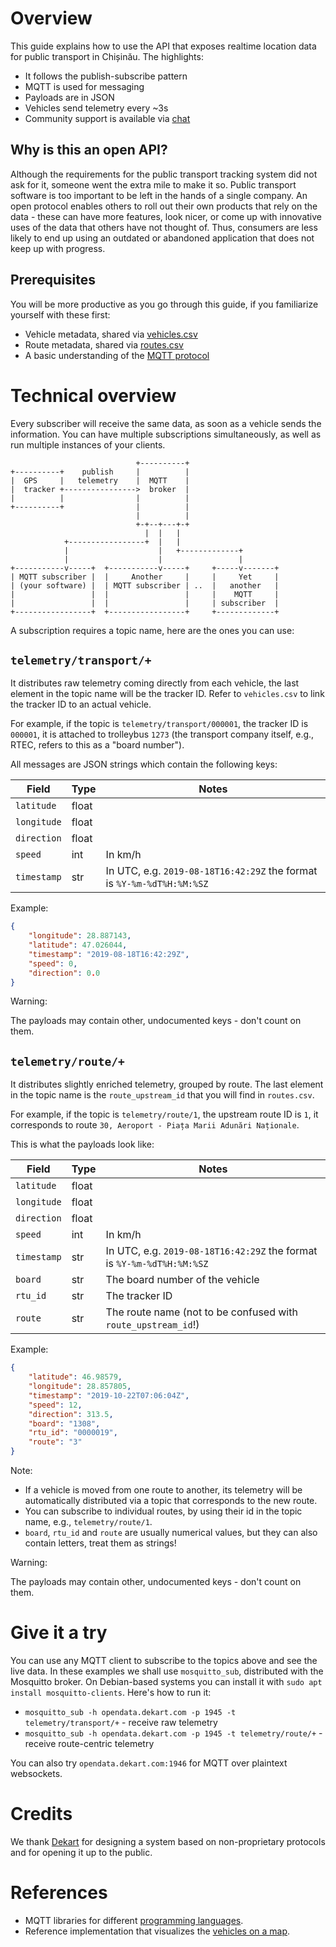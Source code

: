Overview
========

This guide explains how to use the API that exposes realtime location data for public transport in Chișinău. The highlights:

- It follows the publish-subscribe pattern
- MQTT is used for messaging
- Payloads are in JSON
- Vehicles send telemetry every ~3s
- Community support is available via [chat](https://roataway.zulipchat.com/)


Why is this an open API?
------------------------

Although the requirements for the public transport tracking system did not ask for it, someone went the extra mile to make it so. Public transport software is too important to be left in the hands of a single company. An open protocol enables others to roll out their own products that rely on the data - these can have more features, look nicer, or come up with innovative uses of the data that others have not thought of. Thus, consumers are less likely to end up using an outdated or abandoned application that does not keep up with progress.


Prerequisites
-------------

You will be more productive as you go through this guide, if you familiarize yourself with these first:

- Vehicle metadata, shared via [vehicles.csv](https://github.com/roataway/infrastructure-data/blob/master/vehicles.csv)
- Route metadata, shared via [routes.csv](https://github.com/roataway/infrastructure-data/blob/master/routes.csv)
- A basic understanding of the [MQTT protocol](https://www.hivemq.com/blog/mqtt-essentials-part-1-introducing-mqtt/)


Technical overview
==================

Every subscriber will receive the same data, as soon as a vehicle sends the information. You can have multiple subscriptions simultaneously, as well as run multiple instances of your clients.

```
                            +----------+
+----------+    publish     |          |
|  GPS     |   telemetry    |  MQTT    |
|  tracker +---------------->  broker  |
|          |                |          |
+----------+                |          |
                            |          |
                            +-+--+---+-+
                              |  |   |
            +-----------------+  |   |
            |                    |   +-------------+
            |                    |                 |
+-----------v-----+  +-----------v-----+     +-----v-------+
| MQTT subscriber |  |     Another     |     |     Yet     |
| (your software) |  | MQTT subscriber | ..  |   another   |
|                 |  |                 |     |    MQTT     |
|                 |  |                 |     | subscriber  |
+-----------------+  +-----------------+     +-------------+
```


A subscription requires a topic name, here are the ones you can use:

`telemetry/transport/+`
-----------------------

It distributes raw telemetry coming directly from each vehicle, the last element in the topic name will be the tracker ID. Refer to `vehicles.csv` to link the tracker ID to an actual vehicle.

For example, if the topic is `telemetry/transport/000001`, the tracker ID is `000001`, it is attached to trolleybus `1273` (the transport company itself, e.g., RTEC, refers to this as a "board number").


All messages are JSON strings which contain the following keys:

| Field       | Type  | Notes                                                                  |
|-------------|-------|------------------------------------------------------------------------|
| `latitude`  | float |                                                                        |
| `longitude` | float |                                                                        |
| `direction` | float |                                                                        |
| `speed`     | int   | In km/h                                                                |
| `timestamp` | str   | In UTC, e.g. `2019-08-18T16:42:29Z` the format is `%Y-%m-%dT%H:%M:%SZ` |


Example:

```json
{
    "longitude": 28.887143,
    "latitude": 47.026044,
    "timestamp": "2019-08-18T16:42:29Z",
    "speed": 0,
    "direction": 0.0
}
```

Warning:

The payloads may contain other, undocumented keys - don't count on them.


`telemetry/route/+`
-------------------

It distributes slightly enriched telemetry, grouped by route. The last element in the topic name is the `route_upstream_id` that you will find in `routes.csv`.

For example, if the topic is `telemetry/route/1`, the upstream route ID is `1`, it corresponds to route `30, Aeroport - Piața Marii Adunări Naționale`.

This is what the payloads look like:


| Field       | Type  | Notes                                                                  |
|-------------|-------|------------------------------------------------------------------------|
| `latitude`  | float |                                                                        |
| `longitude` | float |                                                                        |
| `direction` | float |                                                                        |
| `speed`     | int   | In km/h                                                                |
| `timestamp` | str   | In UTC, e.g. `2019-08-18T16:42:29Z` the format is `%Y-%m-%dT%H:%M:%SZ` |
| `board`     | str   | The board number of the vehicle                                        |
| `rtu_id`    | str   | The tracker ID                                                         |
| `route`     | str   | The route name (not to be confused with `route_upstream_id`!)          |


Example:

```json
{
    "latitude": 46.98579,
    "longitude": 28.857805,
    "timestamp": "2019-10-22T07:06:04Z",
    "speed": 12,
    "direction": 313.5,
    "board": "1308",
    "rtu_id": "0000019",
    "route": "3"
}
```

Note:

- If a vehicle is moved from one route to another, its telemetry will be automatically distributed via a topic that corresponds to the new route.
- You can subscribe to individual routes, by using their id in the topic name, e.g., `telemetry/route/1`.
- `board`, `rtu_id` and `route` are usually numerical values, but they can also contain letters, treat them as strings!

Warning:

The payloads may contain other, undocumented keys - don't count on them.

Give it a try
=============

You can use any MQTT client to subscribe to the topics above and see the live data. In these examples we shall use `mosquitto_sub`, distributed with the Mosquitto broker. On Debian-based systems you can install it with `sudo apt install mosquitto-clients`. Here's how to run it:


- `mosquitto_sub -h opendata.dekart.com -p 1945 -t telemetry/transport/+` - receive raw telemetry
- `mosquitto_sub -h opendata.dekart.com -p 1945 -t telemetry/route/+` - receive route-centric telemetry

You can also try `opendata.dekart.com:1946` for MQTT over plaintext websockets.


Credits
=======

We thank [Dekart](https://dekart.com) for designing a system based on non-proprietary protocols and for opening it up to the public.

References
==========

- MQTT libraries for different [programming languages](https://www.eclipse.org/paho/downloads.php).
- Reference implementation that visualizes the [vehicles on a map](https://roataway.md).
